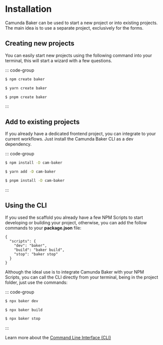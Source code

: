 # Installation
Camunda Baker can be used to start a new project or into existing projects. The main idea is to use a separate project, exclusively for the forms.

## Creating new projects
You can easily start new projects using the following command into your terminal, this will start a wizard with a few questions.

::: code-group
```sh [npm]
$ npm create baker
```
```sh [yarn]
$ yarn create baker
```
```sh [pnpm]
$ pnpm create baker
```
:::

## Add to existing projects
If you already have a dedicated frontend project, you can integrate to your current workflows. Just install the Camunda Baker CLI as a dev dependency.

::: code-group
```sh [npm]
$ npm install -D cam-baker
```
```sh [yarn]
$ yarn add -D cam-baker
```
```sh [pnpm]
$ pnpm install -D cam-baker
```
:::

## Using the CLI

If you used the scaffold you already have a few NPM Scripts to start developing or building your project, otherwise, you can add the follow commands to your **package.json** file:

```json{3-5} [package.json]
{
  "scripts": {
    "dev": "baker",
    "build": "baker build",
    "stop": "baker stop"
  }
}
```

Although the ideal use is to integrate Camunda Baker with your NPM Scripts, you can call the CLI directly from your terminal, being in the project folder, just use the commands:

::: code-group
```sh [dev]
$ npx baker dev
```
```sh [build]
$ npx baker build
```
```sh [stop]
$ npx baker stop
```
:::

Learn more about the [Command Line Interface (CLI)](/guide/cli)
